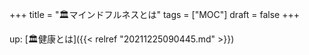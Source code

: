 +++
title = "🏛マインドフルネスとは"
tags = ["MOC"]
draft = false
+++

up: [🏛健康とは]({{< relref "20211225090445.md" >}})

